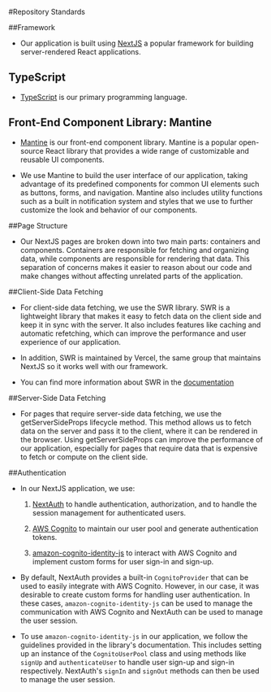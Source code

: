 #Repository Standards

##Framework

* Our application is built using [NextJS](https://nextjs.org/) a popular framework for building server-rendered React applications. 

## TypeScript

* [TypeScript](https://www.typescriptlang.org/) is our primary programming language. 

## Front-End Component Library: Mantine

* [Mantine](https://mantine.dev/) is our front-end component library. Mantine is a popular open-source React library that provides a wide range of customizable and reusable UI components.

* We use Mantine to build the user interface of our application, taking advantage of its predefined components for common UI elements such as buttons, forms, and navigation. Mantine also includes utility functions such as a built in notification system and styles that we use to further customize the look and behavior of our components.

##Page Structure

* Our NextJS pages are broken down into two main parts: containers and components. Containers are responsible for fetching and organizing data, while components are responsible for rendering that data. This separation of concerns makes it easier to reason about our code and make changes without affecting unrelated parts of the application.

##Client-Side Data Fetching

* For client-side data fetching, we use the SWR library. SWR is a lightweight library that makes it easy to fetch data on the client side and keep it in sync with the server. It also includes features like caching and automatic refetching, which can improve the performance and user experience of our application. 

* In addition, SWR is maintained by Vercel, the same group that maintains NextJS so it works well with our framework.

* You can find more information about SWR in the [documentation](https://swr.vercel.app/docs/data-fetching)

##Server-Side Data Fetching

* For pages that require server-side data fetching, we use the getServerSideProps lifecycle method. This method allows us to fetch data on the server and pass it to the client, where it can be rendered in the browser. Using getServerSideProps can improve the performance of our application, especially for pages that require data that is expensive to fetch or compute on the client side.

##Authentication
* In our NextJS application, we use:

  1. [NextAuth](https://next-auth.js.org/) to handle authentication, authorization, and to handle the session management for authenticated users.
  2. [AWS Cognito](https://aws.amazon.com/cognito/) to maintain our user pool and generate authentication tokens. 

  3. [amazon-cognito-identity-js](https://www.npmjs.com/package/amazon-cognito-identity-js) to interact with AWS Cognito and implement custom forms for user sign-in and sign-up.

* By default, NextAuth provides a built-in `CognitoProvider` that can be used to easily integrate with AWS Cognito. However, in our case, it was desirable to create custom forms for handling user authentication. In these cases, `amazon-cognito-identity-js` can be used to manage the communication with AWS Cognito and NextAuth can be used to manage the user session.

* To use `amazon-cognito-identity-js` in our application, we follow the guidelines provided in the library's documentation. This includes setting up an instance of the `CognitoUserPool` class and using methods like `signUp` and `authenticateUser` to handle user sign-up and sign-in respectively. NextAuth's `signIn` and `signOut` methods can then be used to manage the user session.
